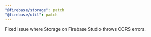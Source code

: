 ```yaml
---
"@firebase/storage": patch
"@firebase/util": patch
---
```


Fixed issue where Storage on Firebase Studio throws CORS errors.
